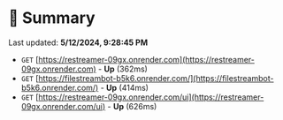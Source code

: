 # 📖 Summary
Last updated: **5/12/2024, 9:28:45 PM**

- `GET` [https://restreamer-09gx.onrender.com](https://restreamer-09gx.onrender.com) - **Up** (362ms)
- `GET` [https://filestreambot-b5k6.onrender.com/](https://filestreambot-b5k6.onrender.com/) - **Up** (414ms)
- `GET` [https://restreamer-09gx.onrender.com/ui](https://restreamer-09gx.onrender.com/ui) - **Up** (626ms)
